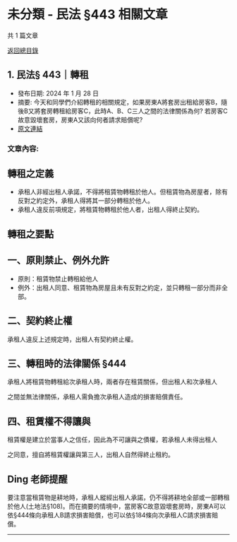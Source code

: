 # 未分類 - 民法 §443 相關文章

共 1 篇文章

[返回總目錄](00_總目錄.md)

## 1. 民法§ 443｜轉租

- 發布日期: 2024 年 1 月 28 日
- 摘要: 今天和同學們介紹轉租的相關規定，如果房東A將套房出租給房客B，隨後B又將套房轉租給房客C，此時A、B、C三人之間的法律關係為何? 若房客C故意毀壞套房，房東A又該向何者請求賠償呢?
- [原文連結](https://www.jasper-realestate.com/%e6%b0%91%e6%b3%95-443_%e8%bd%89%e7%a7%9f/)

### 文章內容:

## 轉租之定義

- 承租人非經出租人承諾，不得將租賃物轉租於他人。但租賃物為房屋者，除有反對之約定外，承租人得將其一部分轉租於他人。
- 承租人違反前項規定，將租賃物轉租於他人者，出租人得終止契約。

## 轉租之要點

## 一、原則禁止、例外允許

- 原則：租賃物禁止轉租給他人
- 例外：出租人同意、租賃物為房屋且未有反對之約定，並只轉租一部分而非全部。

## 二、契約終止權

承租人違反上述規定時，出租人有契約終止權。

## 三、轉租時的法律關係 §444

承租人將租賃物轉租給次承租人時，兩者存在租賃關係，但出租人和次承租人

之間並無法律關係，承租人需負擔次承租人造成的損害賠償責任。

## 四、租賃權不得讓與

租賃權是建立於當事人之信任，因此為不可讓與之債權，若承租人未得出租人

之同意，擅自將租賃權讓與第三人，出租人自然得終止租約。

## Ding 老師提醒

要注意當租賃物是耕地時，承租人縱經出租人承諾，仍不得將耕地全部或一部轉租於他人(土地法§108)。而在摘要的情境中，當房客C故意毀壞套房時，房東A可以依§444條向承租人B請求損害賠償，也可以依§184條向次承租人C請求損害賠償。

---

